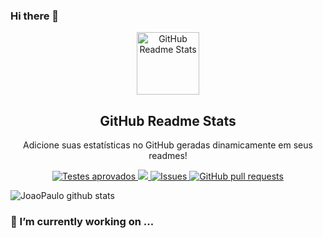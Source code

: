 ### Hi there 👋

<p align="center">
 <img width="100px" src="https://res.cloudinary.com/JoaoDev0105/image/upload/v1594908242/logo_ccswme.svg" align="center" alt="GitHub Readme Stats" />
 <h2 align="center">GitHub Readme Stats</h2>
 <p align="center">Adicione suas estatísticas no GitHub geradas dinamicamente em seus readmes!</p>
</p>
  <p align="center">
    <a href="https://github.com/JoaoDev0105/github-readme-stats/actions">
      <img alt="Testes aprovados" src="https://github.com/JoaoDev0105/github-readme-stats/workflows/Test/badge.svg" />
    </a>
    <a href="https://codecov.io/gh/JoaoDev0105/github-readme-stats">
      <img src="https://codecov.io/gh/JoaoDev0105/github-readme-stats/branch/master/graph/badge.svg" />
    </a>
    <a href="https://github.com/JoaoDev0105/github-readme-stats/issues">
      <img alt="Issues" src="https://img.shields.io/github/issues/JoaoDev0105/github-readme-stats?color=0088ff" />
    </a>
    <a href="https://github.com/JoaoDev0105/github-readme-stats/pulls">
      <img alt="GitHub pull requests" src="https://img.shields.io/github/issues-pr/JoaoDev0105/github-readme-stats?color=0088ff" />
    </a>
    <br />
  </p>

![JoaoPaulo github stats](https://github-readme-stats.vercel.app/api?username=JoaoDev0105&show_icons=true&theme=dracula)

### 🔭 I’m currently working on ...
<!--
**JoaoDev0105/JoaoDev0105** is a ✨ _special_ ✨ repository because its `README.md` (this file) appears on your GitHub profile.

Here are some ideas to get you started:


- 🌱 I’m currently learning ...
- 👯 I’m looking to collaborate on ...
- 🤔 I’m looking for help with ...
- 💬 Ask me about ...
- 📫 How to reach me: ...
- 😄 Pronouns: ...
- ⚡ Fun fact: ...
-->
